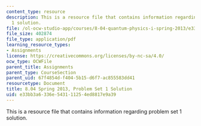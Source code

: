 ```yaml
---
content_type: resource
description: This is a resource file that contains information regarding problem set
  1 solution.
file: /ol-ocw-studio-app/courses/8-04-quantum-physics-i-spring-2013/e33bb3a6336e543111254ed8817e9a39_MIT8_04S13_ps1_sol.pdf
file_size: 402874
file_type: application/pdf
learning_resource_types:
- Assignments
license: https://creativecommons.org/licenses/by-nc-sa/4.0/
ocw_type: OCWFile
parent_title: Assignments
parent_type: CourseSection
parent_uid: 67f4854d-f404-5b15-d6f7-ac855583dd41
resourcetype: Document
title: 8.04 Spring 2013, Problem Set 1 Solution
uid: e33bb3a6-336e-5431-1125-4ed8817e9a39
---
```

This is a resource file that contains information regarding problem set 1 solution.